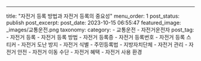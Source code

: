 ---
title: "자전거 등록 방법과 자전거 등록의 중요성"
menu_order: 1
post_status: publish
post_excerpt: 
post_date: 2023-10-15 06:55:47
featured_image: _images/교통운전.png
taxonomy:
    category:
        - 교통운전
        - 자전거운전자
    post_tag:
        -  자전거 등록
        -  자전거 등록 방법
        -  자전거 등록증
        -  자전거 등록번호
        -  자전거 등록 스티커
        -  자전거 도난 방지
        -  자전거 식별
        -  주민등록법
        -  지방자치단체
        -  자전거 관리
        -  자전거 안전
        -  자전거 이동 수단
        -  자전거 혜택
        -  자전거 사용 환경
